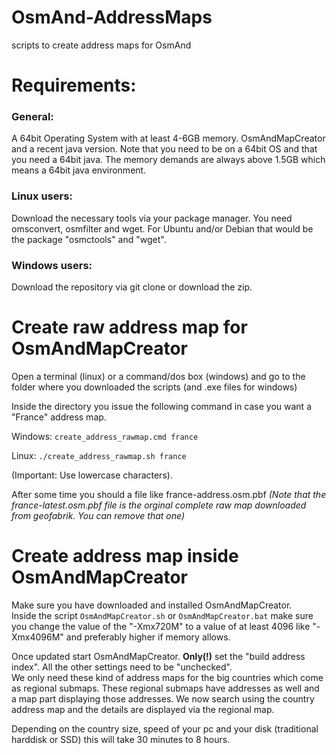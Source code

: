 # OsmAnd-AddressMaps
scripts to create address maps for OsmAnd


# Requirements:
### General:
A 64bit Operating System with at least 4-6GB memory.
OsmAndMapCreator and a recent java version. 
Note that you need to be on a 64bit OS and that you need a 64bit java. The memory demands are always above 1.5GB which means a 64bit java environment.

### Linux users:
Download the necessary tools via your package manager. You need omsconvert, osmfilter and wget.
For Ubuntu and/or Debian that would be the package "osmctools" and "wget".

### Windows users:
Download the repository via git clone or download the zip.


# Create raw address map for OsmAndMapCreator

Open a terminal (linux) or a command/dos box (windows) and go to the folder where you downloaded the scripts (and .exe files for windows)

Inside the directory you issue the following command in case you want a "France" address map.

Windows: 
`create_address_rawmap.cmd france`

Linux:
`./create_address_rawmap.sh france`

(Important: Use lowercase characters).

After some time you should a file like france-address.osm.pbf
*(Note that the france-latest.osm.pbf file is the orginal complete raw map downloaded from geofabrik. You can remove that one)*


# Create address map inside OsmAndMapCreator
Make sure you have downloaded and installed OsmAndMapCreator.<br>
Inside the script `OsmAndMapCreator.sh` or `OsmAndMapCreator.bat` make sure you change the value of the "-Xmx720M" to a value of at least 4096 like "-Xmx4096M" and preferably higher if memory allows.

Once updated start OsmAndMapCreator. **Only(!)** set the "build address index". All the other settings need to be "unchecked".<br>
We only need these kind of address maps for the big countries which come as regional submaps. These regional submaps have addresses as well and a map part displaying those addresses. We now search using the country address map and the details are displayed via the regional map.

Depending on the country size, speed of your pc and your disk (traditional harddisk or SSD) this will take 30 minutes to 8 hours.

